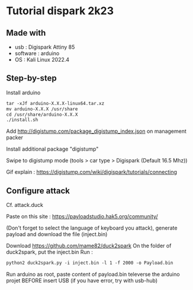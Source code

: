 # Tutorial dispark 2k23

## Made with
- usb : Digispark Attiny 85
- software : arduino
- OS : Kali Linux 2022.4


## Step-by-step

Install arduino

````md
tar -xJf arduino-X.X.X-linux64.tar.xz
mv arduino-X.X.X /usr/share
cd /usr/share/arduino-X.X.X
./install.sh
````


Add http://digistump.com/package_digistump_index.json on management packer

Install additional package "digistump"

Swipe to digistump mode (tools > car type > Digispark (Default 16.5 Mhz))

Gif explain : https://digistump.com/wiki/digispark/tutorials/connecting


## Configure attack

Cf. attack.duck

Paste on this site : https://payloadstudio.hak5.org/community/

(Don't forget to select the language of keyboard you attack), generate payload and download the file (inject.bin)

Download https://github.com/mame82/duck2spark
On the folder of duck2spark, put the inject.bin
Run : 
````md
python2 duck2spark.py -i inject.bin -l 1 -f 2000 -o Payload.bin
````

Run arduino as root, paste content of payload.bin
televerse the arduino projet BEFORE insert USB (if you have error, try with usb-hub)
